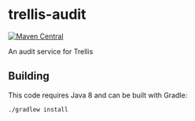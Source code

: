 # trellis-audit

[![Maven Central](https://maven-badges.herokuapp.com/maven-central/org.trellisldp/trellis-audit/badge.svg)](https://maven-badges.herokuapp.com/maven-central/org.trellisldp/trellis-audit/)

An audit service for Trellis

## Building

This code requires Java 8 and can be built with Gradle:

    ./gradlew install

